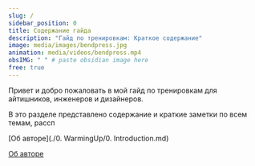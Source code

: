 ```yaml
---
slug: /
sidebar_position: 0
title: Содержание гайда
description: "Гайд по тренировкам: Краткое содержание"
image: media/images/bendpress.jpg
animation: media/videos/bendpress.mp4
obsIMG: " " # paste obsidian image here
free: true
---
```

Привет и добро пожаловать в мой гайд по тренировкам для айтишников, инженеров и дизайнеров. 

В это разделе представлено содержание и краткие заметки по всем темам, рассп

[Об авторе](./0. WarmingUp/0. Introduction.md)

[Об авторе](./WarmingUp/introduction)